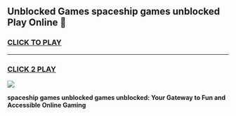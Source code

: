 
## Unblocked Games spaceship games unblocked Play Online 👋
<h3>
<a href="https://news.freeplayer.one?title=spaceship_games_unblocked&ref=17F">CLICK TO PLAY</a></h3>
<hr>

<h3>
<a href="https://news.freeplayer.one?title=spaceship_games_unblocked&ref=17F">CLICK 2 PLAY</a>
  
</h3>

<a href="https://news.freeplayer.one?title=spaceship_games_unblocked&ref=17F/"><img src="https://clearcache.store/games.png"></a>


**spaceship games unblocked games unblocked: Your Gateway to Fun and Accessible Online Gaming**

